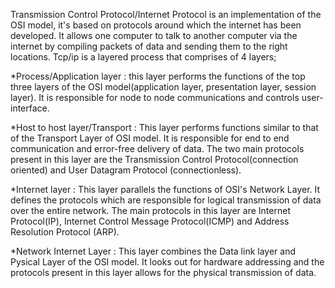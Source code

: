 Transmission Control Protocol/Internet Protocol is an implementation of the OSI model, it's based on protocols around which the internet has been developed.
It allows one computer to talk to another computer via the internet by compiling packets of data and sending them to the right locations. Tcp/ip is a 
layered process that comprises of 4 layers;

*Process/Application layer : this layer performs the functions of the top three layers of the OSI model(application layer, presentation layer, session layer). It is 
responsible for node to node communications and controls user-interface.

*Host to host layer/Transport : This layer performs functions similar to that of the Transport Layer of OSI model. It is responsible for end to end communication
and error-free delivery of data. The two main protocols present in this layer are the Transmission  Control Protocol(connection oriented) and User Datagram
Protocol (connectionless).

*Internet layer : This layer parallels the functions of OSI's Network Layer. It defines the protocols which are responsible for logical transmission of data 
over the entire network. The main protocols in this layer are Internet Protocol(IP), Internet Control Message Protocol(ICMP) and Address Resolution Protocol
(ARP).

*Network Internet Layer : This layer combines the Data link layer and Pysical Layer of the OSI model. It looks out for hardware addressing and the protocols 
present in this layer allows for the physical transmission of data.
